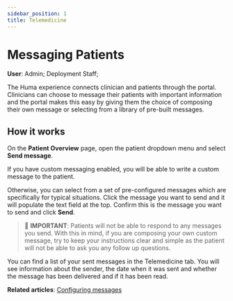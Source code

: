 ```yaml
---
sidebar_position: 1
title: Telemedicine 
---
```

# Messaging Patients
**User**: Admin; Deployment Staff; 

The Huma experience connects clinician and patients through the portal. Clinicians can choose to message their patients with important information and the portal makes this easy by giving them the choice of composing their own message or selecting from a library of pre-built messages.

## How it works​
On the **Patient Overview** page, open the patient dropdown menu and select **Send message**.

If you have custom messaging enabled, you will be able to write a custom message to the patient. 

Otherwise, you can select from a set of pre-configured messages which are specifically for typical situations. Click the message you want to send and it will populate the text field at the top. Confirm this is the message you want to send and click **Send**.

> 🛑 **IMPORTANT**: Patients will not be able to respond to any messages you send. With this in mind, if you are composing your own custom message, try to keep your instructions clear and simple as the patient will not be able to ask you any follow up questions.

You can find a list of your sent messages in the Telemedicine tab. You will see information about the sender, the date when it was sent and whether the message has been delivered and if it has been read.

**Related articles**: [Configuring messages](https://github.com/huma-engineering/huma-docs/blob/052dca39711e6481e92fb876bc861e502171bcf4/data-collection/Admin%20Portal/Managing%20Deployments/General%20Settings/Configuring%20messages.md)
